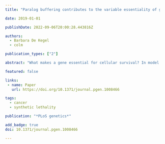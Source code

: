 ```yaml
---
title: "Paralog buffering contributes to the variable essentiality of genes in cancer cell lines"

date: 2019-01-01

publishDate: 2022-09-06T20:00:28.443816Z

authors: 
  - Barbara De Kegel
  - colm

publication_types: ["2"]

abstract: "What makes a gene essential for cellular survival? In model organisms, such as budding yeast, systematic gene deletion studies have revealed that paralog genes are less likely to be essential than singleton genes and that this can partially be attributed to the ability of paralogs to buffer each other’s loss. However, the essentiality of a gene is not a fixed property and can vary significantly across different genetic backgrounds. It is unclear to what extent paralogs contribute to this variation, as most studies have analyzed genes identified as essential in a single genetic background. Here, using gene essentiality profiles of 558 genetically heterogeneous tumor cell lines, we analyze the contribution of paralogy to variable essentiality. We find that, compared to singleton genes, paralogs are less frequently essential and that this is more evident when considering genes with multiple paralogs or with highly sequence-similar paralogs. In addition, we find that paralogs derived from whole genome duplication exhibit more variable essentiality than those derived from small-scale duplications. We provide evidence that in 13–17% of cases the variable essentiality of paralogs can be attributed to buffering relationships between paralog pairs, as evidenced by synthetic lethality. Paralog pairs derived from whole genome duplication and pairs that function in protein complexes are significantly more likely to display such synthetic lethal relationships. Overall we find that many of the observations made using a single strain of budding yeast can be extended to understand patterns of essentiality in genetically heterogeneous cancer cell lines."

featured: false

links:
 - name: Paper
   url: https://doi.org/10.1371/journal.pgen.1008466

tags:
  - cancer
  - synthetic lethality

publication: "*PLoS genetics*"

add_badge: true
doi: 10.1371/journal.pgen.1008466

---
```


